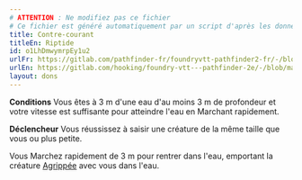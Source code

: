 ```yaml
---
# ATTENTION : Ne modifiez pas ce fichier
# Ce fichier est généré automatiquement par un script d'après les données du module Foundry VTT officiel et de sa traduction
title: Contre-courant
titleEn: Riptide
id: o1LhDmwymrpEy1u2
urlFr: https://gitlab.com/pathfinder-fr/foundryvtt-pathfinder2-fr/-/blob/master/data/feats/o1LhDmwymrpEy1u2.htm
urlEn: https://gitlab.com/hooking/foundry-vtt---pathfinder-2e/-/blob/master/packs/data/feats.db/riptide.json
layout: dons
---
```

**Conditions** Vous êtes à 3 m d'une eau d'au moins 3 m de profondeur et votre vitesse est suffisante pour atteindre l'eau en Marchant rapidement.

**Déclencheur** Vous réussissez à saisir une créature de la même taille que vous ou plus petite.

Vous Marchez rapidement de 3 m pour rentrer dans l'eau, emportant la créature [Agrippée](../conditions/agrippé-empoigné.md) avec vous dans l'eau.
